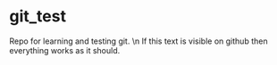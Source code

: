 # git_test
Repo for learning and testing git. \n
If this text is visible on github then everything works as it should.